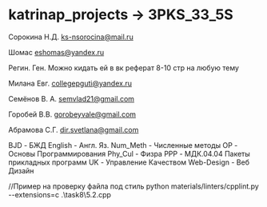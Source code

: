 # katrinap_projects -> 3PKS_33_5S

Сорокина Н.Д. ks-nsorocina@mail.ru

‌Шомас eshomas@yandex.ru

‌Регин. Ген. Можно кидать ей в вк реферат 8-10 стр на любую тему

‌Милана Евг. collegepguti@yandex.ru

‌Семëнов В. А. semvlad21@gmail.com

‌Горобей В.В. gorobeyvale@gmail.com

‌Абрамова С.Г. dir.svetlana@gmail.com

BJD - БЖД
English - Англ. Яз.
Num_Meth - Численные методы
OP - Основы Программирования
Phy_Cul - Физра
PPP - МДК.04.04 Пакеты прикладных программ
UK - Управление Качеством
Web-Design - Веб Дизайн

//Пример на проверку файла под стиль
python materials/linters/cpplint.py --extensions=c .\task8\5.2.cpp
